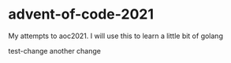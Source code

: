 # advent-of-code-2021
My attempts to aoc2021. I will use this to learn a little bit of golang

test-change
another change

